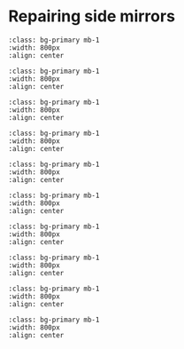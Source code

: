 # Repairing side mirrors

```{image} ./images/side-mirror/1.jpg
:class: bg-primary mb-1
:width: 800px
:align: center
```

```{image} ./images/side-mirror/2.png
:class: bg-primary mb-1
:width: 800px
:align: center
```


```{image} ./images/side-mirror/3.jpg
:class: bg-primary mb-1
:width: 800px
:align: center
```

```{image} ./images/side-mirror/4.jpg
:class: bg-primary mb-1
:width: 800px
:align: center
```

```{image} ./images/side-mirror/5.jpg
:class: bg-primary mb-1
:width: 800px
:align: center
```

```{image} ./images/side-mirror/6.jpg
:class: bg-primary mb-1
:width: 800px
:align: center
```

```{image} ./images/side-mirror/8.jpg
:class: bg-primary mb-1
:width: 800px
:align: center
```

```{image} ./images/side-mirror/9.jpg
:class: bg-primary mb-1
:width: 800px
:align: center
```

```{image} ./images/side-mirror/10.jpg
:class: bg-primary mb-1
:width: 800px
:align: center
```

```{image} ./images/side-mirror/11.jpg
:class: bg-primary mb-1
:width: 800px
:align: center
```


